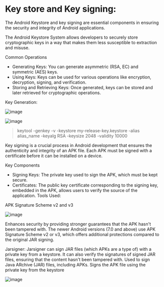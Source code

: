# Key store and Key signing:  

The Android Keystore and key signing are essential components in ensuring the security and integrity of Android applications.

The Android Keystore System allows developers to securely store cryptographic keys in a way that makes them less susceptible to extraction and misuse.

Common Operations
* Generating Keys: You can generate asymmetric (RSA, EC) and symmetric (AES) keys.
* Using Keys: Keys can be used for various operations like encryption, decryption, signing, and verification.
* Storing and Retrieving Keys: Once generated, keys can be stored and later retrieved for cryptographic operations.

Key Generation:

![image](https://github.com/jayshah17/Secure-System-Engineering-/assets/76842630/763b2169-4fd8-4ce8-adb3-c3b52f864f21)

![image](https://github.com/jayshah17/Secure-System-Engineering-/assets/76842630/155fa0a1-150c-422e-a821-0b0918dff0f3)

> keytool -genkey -v -keystore my-release-key.keystore -alias alias_name -keyalg RSA -keysize 2048 -validity 10000

Key signing is a crucial process in Android development that ensures the authenticity and integrity of an APK file. Each APK must be signed with a certificate before it can be installed on a device.

Key Components
* Signing Keys: The private key used to sign the APK, which must be kept secure.
* Certificates: The public key certificate corresponding to the signing key, embedded in the APK, allows users to verify the source of the application.
Tools Used:


APK Signature Scheme v2 and v3

![image](https://github.com/jayshah17/Secure-System-Engineering-/assets/76842630/86552657-0a55-4f14-bff8-ac071b6b03af)


Enhances security by providing stronger guarantees that the APK hasn't been tampered with.
The newer Android versions (7.0 and above) use APK Signature Scheme v2 or v3, which offers additional protections compared to the original JAR signing.

Jarsigner:
Jarsigner can sign JAR files (which APKs are a type of) with a private key from a keystore.
It can also verify the signatures of signed JAR files, ensuring that the content hasn't been tampered with.
 Used to sign Java ARchive (JAR) files, including APKs.
Signs the APK file using the private key from the keystore

![image](https://github.com/jayshah17/Secure-System-Engineering-/assets/76842630/2de6eaca-a538-46b8-ad09-c478512b8c7c)

